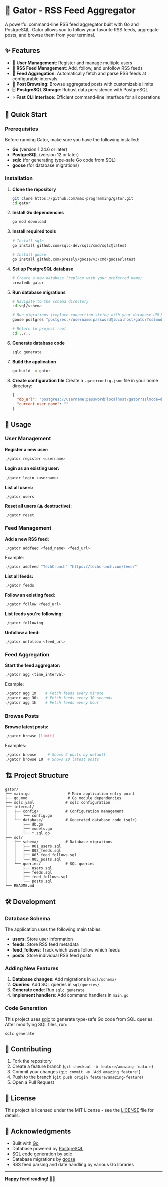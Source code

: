 # 🦎 Gator - RSS Feed Aggregator

A powerful command-line RSS feed aggregator built with Go and PostgreSQL. Gator allows you to follow your favorite RSS feeds, aggregate posts, and browse them from your terminal.

## ✨ Features

- 👤 **User Management**: Register and manage multiple users
- 📰 **RSS Feed Management**: Add, follow, and unfollow RSS feeds
- 🔄 **Feed Aggregation**: Automatically fetch and parse RSS feeds at configurable intervals
- 📖 **Post Browsing**: Browse aggregated posts with customizable limits
- 🗄️ **PostgreSQL Storage**: Robust data persistence with PostgreSQL
- ⚡ **Fast CLI Interface**: Efficient command-line interface for all operations

## 🚀 Quick Start

### Prerequisites

Before running Gator, make sure you have the following installed:

- **Go** (version 1.24.6 or later)
- **PostgreSQL** (version 12 or later)
- **sqlc** (for generating type-safe Go code from SQL)
- **goose** (for database migrations)

### Installation

1. **Clone the repository**

   ```bash
   git clone https://github.com/max-programming/gator.git
   cd gator
   ```

2. **Install Go dependencies**

   ```bash
   go mod download
   ```

3. **Install required tools**

   ```bash
   # Install sqlc
   go install github.com/sqlc-dev/sqlc/cmd/sqlc@latest

   # Install goose
   go install github.com/pressly/goose/v3/cmd/goose@latest
   ```

4. **Set up PostgreSQL database**

   ```bash
   # Create a new database (replace with your preferred name)
   createdb gator
   ```

5. **Run database migrations**

   ```bash
   # Navigate to the schema directory
   cd sql/schema

   # Run migrations (replace connection string with your database URL)
   goose postgres "postgres://username:password@localhost/gator?sslmode=disable" up

   # Return to project root
   cd ../..
   ```

6. **Generate database code**

   ```bash
   sqlc generate
   ```

7. **Build the application**

   ```bash
   go build -o gator
   ```

8. **Create configuration file**
   Create a `.gatorconfig.json` file in your home directory:
   ```json
   {
     "db_url": "postgres://username:password@localhost/gator?sslmode=disable",
     "current_user_name": ""
   }
   ```

## 📖 Usage

### User Management

**Register a new user:**

```bash
./gator register <username>
```

**Login as an existing user:**

```bash
./gator login <username>
```

**List all users:**

```bash
./gator users
```

**Reset all users (⚠️ destructive):**

```bash
./gator reset
```

### Feed Management

**Add a new RSS feed:**

```bash
./gator addfeed <feed_name> <feed_url>
```

Example:

```bash
./gator addfeed "TechCrunch" "https://techcrunch.com/feed/"
```

**List all feeds:**

```bash
./gator feeds
```

**Follow an existing feed:**

```bash
./gator follow <feed_url>
```

**List feeds you're following:**

```bash
./gator following
```

**Unfollow a feed:**

```bash
./gator unfollow <feed_url>
```

### Feed Aggregation

**Start the feed aggregator:**

```bash
./gator agg <time_interval>
```

Example:

```bash
./gator agg 1m    # Fetch feeds every minute
./gator agg 30s   # Fetch feeds every 30 seconds
./gator agg 1h    # Fetch feeds every hour
```

### Browse Posts

**Browse latest posts:**

```bash
./gator browse [limit]
```

Examples:

```bash
./gator browse     # Shows 2 posts by default
./gator browse 10  # Shows 10 latest posts
```

## 🏗️ Project Structure

```
gator/
├── main.go                 # Main application entry point
├── go.mod                  # Go module dependencies
├── sqlc.yaml              # sqlc configuration
├── internal/
│   ├── config/            # Configuration management
│   │   └── config.go
│   └── database/          # Generated database code (sqlc)
│       ├── db.go
│       ├── models.go
│       └── *.sql.go
├── sql/
│   ├── schema/            # Database migrations
│   │   ├── 001_users.sql
│   │   ├── 002_feeds.sql
│   │   ├── 003_feed_follows.sql
│   │   └── 005_posts.sql
│   └── queries/           # SQL queries
│       ├── users.sql
│       ├── feeds.sql
│       ├── feed_follows.sql
│       └── posts.sql
└── README.md
```

## 🛠️ Development

### Database Schema

The application uses the following main tables:

- **users**: Store user information
- **feeds**: Store RSS feed metadata
- **feed_follows**: Track which users follow which feeds
- **posts**: Store individual RSS feed posts

### Adding New Features

1. **Database changes**: Add migrations in `sql/schema/`
2. **Queries**: Add SQL queries in `sql/queries/`
3. **Generate code**: Run `sqlc generate`
4. **Implement handlers**: Add command handlers in `main.go`

### Code Generation

This project uses [sqlc](https://sqlc.dev/) to generate type-safe Go code from SQL queries. After modifying SQL files, run:

```bash
sqlc generate
```

## 🤝 Contributing

1. Fork the repository
2. Create a feature branch (`git checkout -b feature/amazing-feature`)
3. Commit your changes (`git commit -m 'Add amazing feature'`)
4. Push to the branch (`git push origin feature/amazing-feature`)
5. Open a Pull Request

## 📝 License

This project is licensed under the MIT License - see the [LICENSE](LICENSE) file for details.

## 🙏 Acknowledgments

- Built with [Go](https://golang.org/)
- Database powered by [PostgreSQL](https://www.postgresql.org/)
- SQL code generation by [sqlc](https://sqlc.dev/)
- Database migrations by [goose](https://github.com/pressly/goose)
- RSS feed parsing and date handling by various Go libraries

---

**Happy feed reading! 📰✨**
